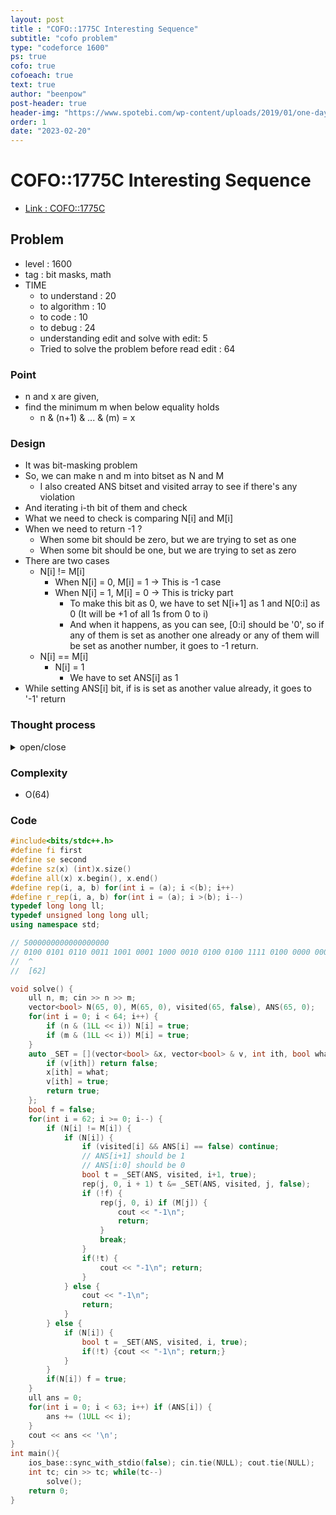 ```yaml
---
layout: post
title : "COFO::1775C Interesting Sequence"
subtitle: "cofo problem"
type: "codeforce 1600"
ps: true
cofo: true
cofoeach: true
text: true
author: "beenpow"
post-header: true
header-img: "https://www.spotebi.com/wp-content/uploads/2019/01/one-day-day-one-workout-motivation-spotebi.jpg"
order: 1
date: "2023-02-20"
---
```

# COFO::1775C Interesting Sequence
- [Link : COFO::1775C](https://codeforces.com/contest/1775/problem/C)


## Problem 

- level : 1600
- tag : bit masks, math
- TIME
  - to understand    : 20
  - to algorithm     : 10
  - to code          : 10
  - to debug         : 24
  - understanding edit and solve with edit: 5
  - Tried to solve the problem before read edit : 64

### Point
- n and x are given,
- find the minimum m when below equality holds
  - n & (n+1) & ... & (m) = x

### Design
- It was bit-masking problem
- So, we can make n and m into bitset as N and M
  - I also created ANS bitset and visited array to see if there's any violation
- And iterating i-th bit of them and check
- What we need to check is comparing N[i] and M[i]
- When we need to return -1 ?
  - When some bit should be zero, but we are trying to set as one
  - When some bit should be one,  but we are trying to set as zero
- There are two cases
  - N[i] != M[i]
    - When N[i] = 0, M[i] = 1 -> This is -1 case
    - When N[i] = 1, M[i] = 0 -> This is tricky part
      - To make this bit as 0, we have to set N[i+1] as 1 and N[0:i] as 0 (It will be +1 of all 1s from 0 to i)
      - And when it happens, as you can see, [0:i] should be '0', so if any of them is set as another one already or any of them will be set as another number, it goes to -1 return.
  - N[i] == M[i]
    - N[i] = 1
      - We have to set ANS[i] as 1
- While setting ANS[i] bit, if is is set as another value already, it goes to '-1' return

### Thought process

<details>
<summary> open/close </summary>
out.println("<td style='width:500px; height:80px; word_wrap:break-word;  word-break: break-all; 'colspan='4'>"+content.replace("\r\n", "<br>").replace(" ", "&nbsp")+"</td>");

<!-- above empty line should exist -->
<pre>
N 부터 AND 연산으로 몇까지 계산해야 M 을 만들 수 있을까?

N = ... a[5] a[4] a[3]  a[2] a[1] a[0]      < 초기값 N>
M = ... b[5] b[4] b[3] b[2] b[1] b[0]     < AND 연산 결과 목표값 >

T = ... t[5] t[4] t[3] t[2] t[1] t[0]            < 

ans = 0;
if (a[5] != b[5]) {
	if (a[5] == 1) {
		// t[5]위치에 0이 최소 1회와야함.
		// t[5] 위치를 0으로 만드는, N보다 큰 최소값
		// t[6] = 1, t[5] = t[4] = t[3] = t[2] = t[1] = t[0] = 0
		// cur = 위에서 정한 t 값으로 만든 integer 값
	} else  return -1;
} else {
	if (a[5] == 1) {
		t[5] = 1, t[4] = t[3] = t[2] = t[1] = t[0] = 0
		cur = 위에서 정한 t 값으로 만든 integer 값
	}
}
ans += cur

* 위 로직으로 가장 작은 cur 값을 구한다.
. 그리고 이 값을 ans  에 더해간다.
. 따라서, 각 위치별로 필요한 수를 맞춰가는 것



* -1 인 경우,
	1. a[i] = 0 인데, b[i] = 1 인 것이 있는 경우
	2. 더 있을까?

</pre>

</details>

### Complexity
- O(64)

### Code

```cpp
#include<bits/stdc++.h>
#define fi first
#define se second
#define sz(x) (int)x.size()
#define all(x) x.begin(), x.end()
#define rep(i, a, b) for(int i = (a); i <(b); i++)
#define r_rep(i, a, b) for(int i = (a); i >(b); i--)
typedef long long ll;
typedef unsigned long long ull;
using namespace std;

// 5000000000000000000
// 0100 0101 0110 0011 1001 0001 1000 0010 0100 0100 1111 0100 0000 0000 0000 0000
//  ^
//  [62]

void solve() {
    ull n, m; cin >> n >> m;
    vector<bool> N(65, 0), M(65, 0), visited(65, false), ANS(65, 0);
    for(int i = 0; i < 64; i++) {
        if (n & (1LL << i)) N[i] = true;
        if (m & (1LL << i)) M[i] = true;
    }
    auto _SET = [](vector<bool> &x, vector<bool> & v, int ith, bool what){
        if (v[ith]) return false;
        x[ith] = what;
        v[ith] = true;
        return true;
    };
    bool f = false;
    for(int i = 62; i >= 0; i--) {
        if (N[i] != M[i]) {
            if (N[i]) {
                if (visited[i] && ANS[i] == false) continue;
                // ANS[i+1] should be 1
                // ANS[i:0] should be 0
                bool t = _SET(ANS, visited, i+1, true);
                rep(j, 0, i + 1) t &= _SET(ANS, visited, j, false);
                if (!f) {
                    rep(j, 0, i) if (M[j]) {
                        cout << "-1\n";
                        return;
                    }
                    break;
                }
                if(!t) {
                    cout << "-1\n"; return;
                }
            } else {
                cout << "-1\n";
                return;
            }
        } else {
            if (N[i]) {
                bool t = _SET(ANS, visited, i, true);
                if(!t) {cout << "-1\n"; return;}
            }
        }
        if(N[i]) f = true;
    }
    ull ans = 0;
    for(int i = 0; i < 63; i++) if (ANS[i]) {
        ans += (1ULL << i);
    }
    cout << ans << '\n';
}
int main(){
    ios_base::sync_with_stdio(false); cin.tie(NULL); cout.tie(NULL);
    int tc; cin >> tc; while(tc--)
        solve();
    return 0;
}
```
